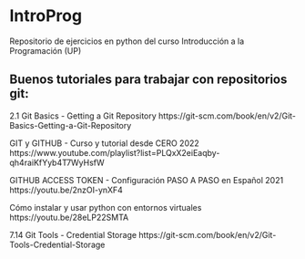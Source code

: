 <h1>IntroProg</h1>
<p>
Repositorio de ejercicios en python del curso Introducción a la Programación (UP)
</p>
<h2>
Buenos tutoriales para trabajar con repositorios git:
</h2>
<p>
2.1 Git Basics - Getting a Git Repository
https://git-scm.com/book/en/v2/Git-Basics-Getting-a-Git-Repository
</p>
<p>
GIT y GITHUB - Curso y tutorial desde CERO 2022
https://www.youtube.com/playlist?list=PLQxX2eiEaqby-qh4raiKfYyb4T7WyHsfW
</p>
<p>
GITHUB ACCESS TOKEN - Configuración PASO A PASO en Español 2021
https://youtu.be/2nzOI-ynXF4
</p>
<p>
Cómo instalar y usar python con entornos virtuales
https://youtu.be/28eLP22SMTA
</p>
<p>
7.14 Git Tools - Credential Storage
https://git-scm.com/book/en/v2/Git-Tools-Credential-Storage
</p>
